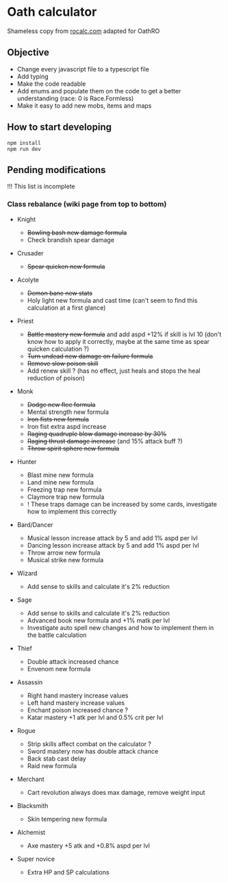 # Oath calculator

Shameless copy from [rocalc.com](https://www.rocalc.com) adapted for OathRO

## Objective

- Change every javascript file to a typescript file
- Add typing
- Make the code readable
- Add enums and populate them on the code to get a better understanding (race: 0 is Race.Formless)
- Make it easy to add new mobs, items and maps

## How to start developing
```
npm install
npm run dev
```

## Pending modifications
!!! This list is incomplete
### Class rebalance (wiki page from top to bottom)
- Knight
    - ~~Bowling bash new damage formula~~
    - Check brandish spear damage

- Crusader
    - ~~Spear quicken new formula~~

- Acolyte
    - ~~Demon bane new stats~~
    - Holy light new formula and cast time (can't seem to find this calculation at a first glance)

- Priest
    - ~~Battle mastery new formula~~ and add aspd +12% if skill is lvl 10 (don't know how to apply it correctly, maybe at the same time as spear quicken calculation ?)
    - ~~Turn undead new damage on failure formula~~
    - ~~Remove slow poison skill~~
    - Add renew skill ? (has no effect, just heals and stops the heal reduction of poison)

- Monk
    - ~~Dodge new flee formula~~
    - Mental strength new formula
    - ~~Iron fists new formula~~
    - Iron fist extra aspd increase
    - ~~Raging quadruple blow damage increase by 30%~~
    - ~~Raging thrust damage increase~~ (and 15% attack buff ?)
    - ~~Throw spirit sphere new formula~~

- Hunter
    - Blast mine new formula
    - Land mine new formula
    - Freezing trap new formula
    - Claymore trap new formula
    - ! These traps damage can be increased by some cards, investigate how to implement this correctly

- Bard/Dancer
    - Musical lesson increase attack by 5 and add 1% aspd per lvl
    - Dancing lesson increase attack by 5 and add 1% aspd per lvl
    - Throw arrow new formula
    - Musical strike new formula

- Wizard
    - Add sense to skills and calculate it's 2% reduction
    
- Sage
    - Add sense to skills and calculate it's 2% reduction
    - Advanced book new formula and +1% matk per lvl
    - Investigate auto spell new changes and how to implement them in the battle calculation

- Thief
    - Double attack increased chance
    - Envenom new formula

- Assassin
    - Right hand mastery increase values
    - Left hand mastery increase values
    - Enchant poison increased chance ?
    - Katar mastery +1 atk per lvl and 0.5% crit per lvl

- Rogue
    - Strip skills affect combat on the calculator ?
    - Sword mastery now has double attack chance
    - Back stab cast delay
    - Raid new formula

- Merchant 
    - Cart revolution always does max damage, remove weight input

- Blacksmith
    - Skin tempering new formula

- Alchemist
    - Axe mastery +5 atk and +0.8% aspd per lvl

- Super novice
    - Extra HP and SP calculations
